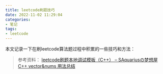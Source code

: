 ```yaml
---
title: leetcode刷题技巧
date: 2022-11-02 11:29:04
categories:
- 笔记
tags:
- leetcode
---
```


本文记录一下在刷leetcode算法题过程中积累的一些技巧和方法：
<!--more-->


> 参考资料：
> [leetcode刷题本地调试模板（C++） – SAquariusの梦想屋](https://blog.songjiahao.com/archives/362)
> [ C++ vector<int>&nums 用法总结 ](https://www.jianshu.com/p/2524c34511f3)

